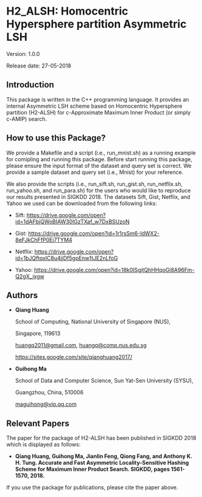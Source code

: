 # H2_ALSH: Homocentric Hypersphere partition Asymmetric LSH

Version: 1.0.0

Release date: 27-05-2018


Introduction
--------

This package is written in the C++ programming language. It provides an 
internal Asymmetric LSH scheme based on Homocentric Hypersphere partition
(H2-ALSH) for c-Approximate Maximum Inner Product (or simply c-AMIP) 
search.


How to use this Package?
--------

We provide a Makefile and a script (i.e., run_mnist.sh) as a running example 
for comipling and running this package. Before start running this package, 
please ensure the input format of the dataset and query set is correct. We 
provide a sample dataset and query set (i.e., Mnist) for your reference.

We also provide the scripts (i.e., run_sift.sh, run_gist.sh, run_netflix.sh, 
run_yahoo.sh, and run_para.sh) for the users who would like to reproduce our 
results presented in SIGKDD 2018. The datasets Sift, Gist, Netflix, and Yahoo 
we used can be downloaded from the following links:

* Sift: https://drive.google.com/open?id=1dAFbjQWoBIAW30lGzTXaf_w7DxBSUzoN

* Gist: https://drive.google.com/open?id=1r1rsSm6-IdWX2-8eFJkChFfP0Ej7TYM4

* Netflix: https://drive.google.com/open?id=1bJQftqxlC8u4ijDf5gpEnw1tJE2nLfoG

* Yahoo: https://drive.google.com/open?id=18k0ISgjtQhHHqoGi8A96Fm-Q2gX_jxgw


Authors
--------

* **Qiang Huang**

  School of Computing, National University of Singapore (NUS),
  
  Singapore, 119613 
  
  huangq2011@gmail.com, huangq@comp.nus.edu.sg
  
  https://sites.google.com/site/qianghuang2017/
  

* **Guihong Ma**

  School of Data and Computer Science, Sun Yat-Sen University (SYSU),
  
  Guangzhou, China, 510006
  
  maguihong@vip.qq.com


Relevant Papers
--------

The paper for the package of H2-ALSH has been published in SIGKDD 2018 which is 
displayed as follows:

* **Qiang Huang, Guihong Ma, Jianlin Feng, Qiong Fang, and Anthony K. H. Tung. 
Accurate and Fast Asymmetric Locality-Sensitive Hashing Scheme for Maximum 
Inner Product Search. SIGKDD, pages 1561-1570, 2018.**

If you use the package for publications, please cite the paper above.
